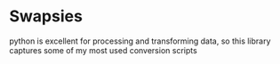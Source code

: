 # Swapsies

python is excellent for processing and transforming data, so this library captures some of my most used conversion scripts

